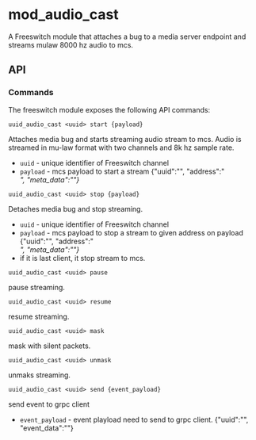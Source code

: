 # mod_audio_cast

A Freeswitch module that attaches a bug to a media server endpoint and streams mulaw 8000 hz audio to mcs.

## API

### Commands
The freeswitch module exposes the following API commands:

```
uuid_audio_cast <uuid> start {payload}
```
Attaches media bug and starts streaming audio stream to mcs.  Audio is streamed in mu-law format with two channels and 8k hz sample rate. 
- `uuid` - unique identifier of Freeswitch channel
- `payload` - mcs payload to start a stream {"uuid":"<uuid>", "address":"<address>", "meta_data":"<metadata>"}

```
uuid_audio_cast <uuid> stop {payload}
```
Detaches media bug and stop streaming.
- `uuid` - unique identifier of Freeswitch channel
- `payload` - mcs payload to stop a stream to given address on payload {"uuid":"<uuid>", "address":"<address>", "meta_data":"<metadata>"}
- if it is last client, it stop stream to mcs.

```
uuid_audio_cast <uuid> pause
```
pause streaming.

```
uuid_audio_cast <uuid> resume
```
resume streaming.

```
uuid_audio_cast <uuid> mask
```
mask with silent packets.


```
uuid_audio_cast <uuid> unmask
```
unmaks streaming.

```
uuid_audio_cast <uuid> send {event_payload}
```
send event to grpc client 

- `event_payload` - event playload need to send to grpc client. {"uuid":"<uuid>", "event_data":"<metadata>"}
